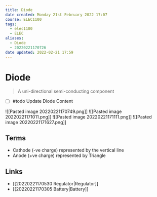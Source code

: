 ```yaml
---
title: Diode
date created: Monday 21st February 2022 17:07
course: ELEC1100
tags:
  - elec1100
  - ELEC
aliases:
  - Diode
  - 20220221170726
date updated: 2022-02-21 17:59
---
```


# Diode

> A uni-directional semi-conducting component

- [ ] #todo Update Diode Content

![[Pasted image 20220221170749.png]]
![[Pasted image 20220221171011.png]]
![[Pasted image 20220221171111.png]]
![[Pasted image 20220221171627.png]]
## Terms

- Cathode (-ve charge) represented by the vertical line
- Anode (+ve charge) represented by Triangle

## Links

- [[20220221170530 Regulator|Regulator]]
- [[20220221170305 Battery|Battery]]